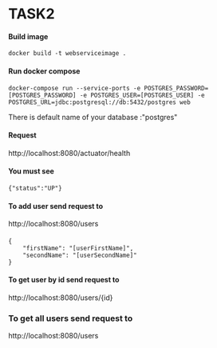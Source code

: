 # TASK2

#### Build image 

```
docker build -t webserviceimage .
```

#### Run docker compose

```
docker-compose run --service-ports -e POSTGRES_PASSWORD=[POSTGRES_PASSWORD] -e POSTGRES_USER=[POSTGRES_USER] -e POSTGRES_URL=jdbc:postgresql://db:5432/postgres web
```
There is default name of your database :"postgres"
#### Request
http://localhost:8080/actuator/health
#### You must see
```
{"status":"UP"}
```
#### To add user send request to 
http://localhost:8080/users
####
 ```
 {
     "firstName": "[userFirstName]",
     "secondName": "[userSecondName]"
 }
 ```
#### To get user by id send request to 
http://localhost:8080/users/{id}
### To get all users send request to
http://localhost:8080/users




